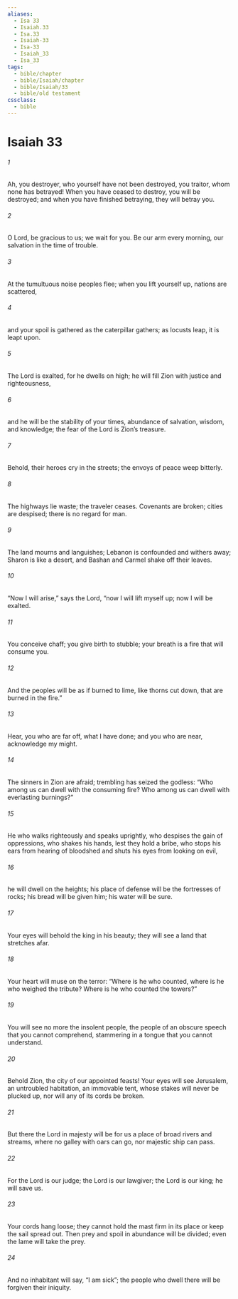```yaml
---
aliases:
  - Isa 33
  - Isaiah.33
  - Isa.33
  - Isaiah-33
  - Isa-33
  - Isaiah_33
  - Isa_33
tags:
  - bible/chapter
  - bible/Isaiah/chapter
  - bible/Isaiah/33
  - bible/old testament
cssclass:
  - bible
---
```


# Isaiah 33

###### 1
Ah, you destroyer, who yourself have not been destroyed, you traitor, whom none has betrayed! When you have ceased to destroy, you will be destroyed; and when you have finished betraying, they will betray you.
###### 2
O Lord, be gracious to us; we wait for you. Be our arm every morning, our salvation in the time of trouble.
###### 3
At the tumultuous noise peoples flee; when you lift yourself up, nations are scattered,
###### 4
and your spoil is gathered as the caterpillar gathers;   as locusts leap, it is leapt upon.
###### 5
The Lord is exalted, for he dwells on high; he will fill Zion with justice and righteousness,
###### 6
and he will be the stability of your times, abundance of salvation, wisdom, and knowledge; the fear of the Lord is Zion’s treasure.
###### 7
Behold, their heroes cry in the streets;   the envoys of peace weep bitterly.
###### 8
The highways lie waste; the traveler ceases.   Covenants are broken; cities are despised; there is no regard for man.
###### 9
The land mourns and languishes; Lebanon is confounded and withers away; Sharon is like a desert, and Bashan and Carmel shake off their leaves.
###### 10
“Now I will arise,” says the Lord, “now I will lift myself up; now I will be exalted.
###### 11
You conceive chaff; you give birth to stubble; your breath is a fire that will consume you.
###### 12
And the peoples will be as if burned to lime,   like thorns cut down, that are burned in the fire.”
###### 13
Hear, you who are far off, what I have done; and you who are near, acknowledge my might.
###### 14
The sinners in Zion are afraid; trembling has seized the godless:   “Who among us can dwell with the consuming fire? Who among us can dwell with everlasting burnings?”
###### 15
He who walks righteously and speaks uprightly, who despises the gain of oppressions, who shakes his hands, lest they hold a bribe, who stops his ears from hearing of bloodshed   and shuts his eyes from looking on evil,
###### 16
he will dwell on the heights; his place of defense will be the fortresses of rocks;   his bread will be given him; his water will be sure.
###### 17
Your eyes will behold the king in his beauty;   they will see a land that stretches afar.
###### 18
Your heart will muse on the terror: “Where is he who counted, where is he who weighed the tribute? Where is he who counted the towers?”
###### 19
You will see no more the insolent people, the people of an obscure speech that you cannot comprehend, stammering in a tongue that you cannot understand.
###### 20
Behold Zion, the city of our appointed feasts!   Your eyes will see Jerusalem, an untroubled habitation, an immovable tent, whose stakes will never be plucked up, nor will any of its cords be broken.
###### 21
But there the Lord in majesty will be for us a place of broad rivers and streams,   where no galley with oars can go, nor majestic ship can pass.
###### 22
For the Lord is our judge; the Lord is our lawgiver; the Lord is our king; he will save us.
###### 23
Your cords hang loose; they cannot hold the mast firm in its place or keep the sail spread out.   Then prey and spoil in abundance will be divided; even the lame will take the prey.
###### 24
And no inhabitant will say, “I am sick”;   the people who dwell there will be forgiven their iniquity.


